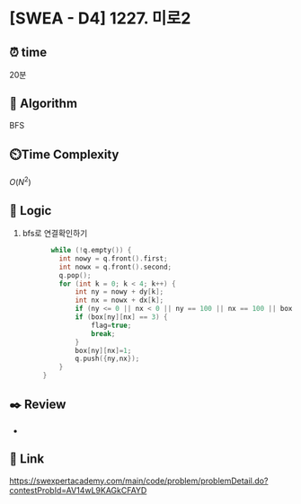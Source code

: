 # [SWEA - D4] 1227. 미로2
 
## ⏰  **time**
20분

## :pushpin: **Algorithm**
BFS

## ⏲️**Time Complexity**
$O(N^2)$

## :round_pushpin: **Logic**
1. bfs로 연결확인하기 
   ```cpp
		  while (!q.empty()) {
            int nowy = q.front().first;
            int nowx = q.front().second;
            q.pop();
            for (int k = 0; k < 4; k++) {
                int ny = nowy + dy[k];
                int nx = nowx + dx[k];
                if (ny <= 0 || nx < 0 || ny == 100 || nx == 100 || box[ny][nx] == 1)continue;
                if (box[ny][nx] == 3) {
                    flag=true;
                    break;
                }
                box[ny][nx]=1;
                q.push({ny,nx});
            }
        }
   ```

## :black_nib: **Review**
- 

## 📡 Link
https://swexpertacademy.com/main/code/problem/problemDetail.do?contestProbId=AV14wL9KAGkCFAYD

